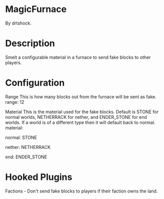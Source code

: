 MagicFurnace
=============

By drtshock.

Description
=====
Smelt a configurable material in a furnace to send fake blocks to other players. 

Configuration
=====
 Range
 This is how many blocks out from the furnace will be sent as fake.
range: 12


 Material
 This is the material used for the fake blocks.
 Default is STONE for normal worlds, NETHERRACK for nether, and ENDER_STONE for end worlds.
 If a world is of a different type then it will default back to normal.
material:

  normal: STONE
  
  nether: NETHERRACK
  
  end: ENDER_STONE
  
  
Hooked Plugins
====
Factions - Don't send fake blocks to players if their faction owns the land.

